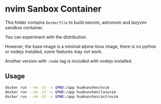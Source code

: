 # nvim Sanbox Container

This folder contains `Dockerfile` to build neovim, astronvim and lazyvim sandbox container.

You can experiment with the distribution.

However, the base image is a minimal alpine linux image, there is no python or nodejs installed, some features may not work.

Another version with `:node` tag is included with nodejs installed.

## Usage

```bash
docker run --rm -it -v $PWD:/app huakunshen/nvim
docker run --rm -it -v $PWD:/app huakunshen/lazyvim
docker run --rm -it -v $PWD:/app huakunshen/astrovim
```
